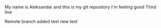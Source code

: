 My name is Aleksandar and this is my git repository
I'm feeling good
Third line

Remote branch added text
new text
